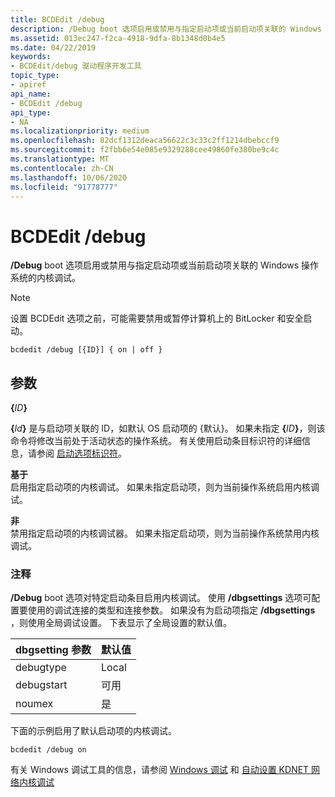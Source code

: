```yaml
---
title: BCDEdit /debug
description: /Debug boot 选项启用或禁用与指定启动项或当前启动项关联的 Windows 操作系统的内核调试。
ms.assetid: 013ec247-f2ca-4918-9dfa-8b1348d0b4e5
ms.date: 04/22/2019
keywords:
- BCDEdit/debug 驱动程序开发工具
topic_type:
- apiref
api_name:
- BCDEdit /debug
api_type:
- NA
ms.localizationpriority: medium
ms.openlocfilehash: 82dcf1312deaca56622c3c33c2ff1214dbebccf9
ms.sourcegitcommit: f2fbb6e54e085e9329288cee49860fe380be9c4c
ms.translationtype: MT
ms.contentlocale: zh-CN
ms.lasthandoff: 10/06/2020
ms.locfileid: "91778777"
---
```

# <a name="bcdedit-debug"></a>BCDEdit /debug


**/Debug** boot 选项启用或禁用与指定启动项或当前启动项关联的 Windows 操作系统的内核调试。

> [!NOTE]
> 设置 BCDEdit 选项之前，可能需要禁用或暂停计算机上的 BitLocker 和安全启动。


``` syntax
bcdedit /debug [{ID}] { on | off }
```

<a name="parameters"></a>参数
----------

**{**<em>ID</em>**}**   

**{**<em>Id</em>**}** 是与启动项关联的 ID，如默认 OS 启动项的 {默认}。 如果未指定 **{**<em>ID</em>**}**，则该命令将修改当前处于活动状态的操作系统。 有关使用启动条目标识符的详细信息，请参阅 [启动选项标识符](boot-options-identifiers.md)。

 **基于**   
启用指定启动项的内核调试。 如果未指定启动项，则为当前操作系统启用内核调试。

**非**   
禁用指定启动项的内核调试器。 如果未指定启动项，则为当前操作系统禁用内核调试。

### <a name="comments"></a>注释

**/Debug** boot 选项对特定启动条目启用内核调试。 使用 **/dbgsettings** 选项可配置要使用的调试连接的类型和连接参数。 如果没有为启动项指定 **/dbgsettings** ，则使用全局调试设置。 下表显示了全局设置的默认值。

|dbgsetting 参数|默认值|
|--- |--- |
|debugtype|Local|
|debugstart|可用|
|noumex|是|


下面的示例启用了默认启动项的内核调试。

```console
bcdedit /debug on 
```

有关 Windows 调试工具的信息，请参阅 [Windows 调试](../debugger/index.md) 和 [自动设置 KDNET 网络内核调试](../debugger/setting-up-a-network-debugging-connection-automatically.md)